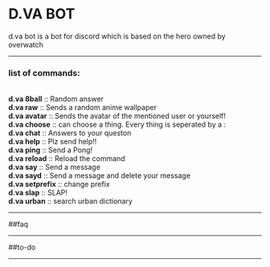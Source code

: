 # D.VA BOT
d.va bot is a bot for discord which is based on the hero owned by overwatch
___
### list of commands:
<br>**d.va 8ball**     :: Random answer
<br>**d.va raw**       :: Sends a random anime wallpaper
<br>**d.va avatar**    :: Sends the avatar of the mentioned user or yourself!
<br>**d.va choose**    :: can choose a thing. Every thing is seperated by a :
<br>**d.va chat**      :: Answers to your queston
<br>**d.va help**      :: Plz send help!!
<br>**d.va ping**      :: Send a Pong!
<br>**d.va reload**    :: Reload the command
<br>**d.va say**       :: Send a message
<br>**d.va sayd**      :: Send a message and delete your message
<br>**d.va setprefix** :: change prefix
<br>**d.va slap**      :: SLAP!
<br>**d.va urban**     :: search urban dictionary
___
##faq
___
##to-do
___



